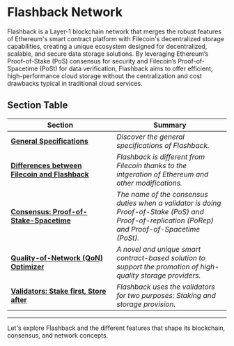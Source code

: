 # Flashback Network

Flashback is a Layer-1 blockchain network that merges the robust features of Ethereum's smart contract platform with Filecoin's decentralized storage capabilities, creating a unique ecosystem designed for decentralized, scalable, and secure data storage solutions. By leveraging Ethereum’s Proof-of-Stake (PoS) consensus for security and Filecoin’s Proof-of-Spacetime (PoSt) for data verification, Flashback aims to offer efficient, high-performance cloud storage without the centralization and cost drawbacks typical in traditional cloud services.

## Section Table

<table><thead><tr><th width="227">Section</th><th>Summary</th></tr></thead><tbody><tr><td><a href="decentralized-ledger/general-specifications.md"><strong>General Specifications</strong></a></td><td><em>Discover the general specifications of Flashback.</em></td></tr><tr><td><a href="our-network-and-ecosystem/storage-mechanisms/differences-with-flashback.md"><strong>Differences between Filecoin and Flashback</strong></a></td><td><em>Flashback is different from Filecoin thanks to the intgeration of Ethereum and other modifications.</em></td></tr><tr><td><a href="consensus-proof-of-stake-spacetime.md"><strong>Consensus: Proof-of-Stake-Spacetime</strong></a></td><td><em>The name of the consensus duties when a validator is doing Proof-of-Stake (PoS) and Proof-of-replication (PoRep) and Proof-of-Spacetime (PoSt).</em></td></tr><tr><td><a href="quality-of-network-qon-optimizer.md"><strong>Quality-of-Network (QoN) Optimizer</strong></a></td><td><em>A novel and unique smart contract-based solution to support the promotion of high-quality storage providers.</em></td></tr><tr><td><a href="validators-stake-and-store.md"><strong>Validators: Stake first, Store after</strong></a></td><td><em>Flashback uses the validators for two purposes: Staking and storage provision.</em> </td></tr></tbody></table>

***

Let's explore Flashback and the different features that shape its blockchain, consensus, and network concepts.
